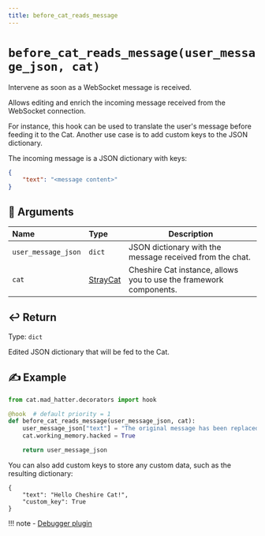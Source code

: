 ```yaml
---
title: before_cat_reads_message
---
```


# `before_cat_reads_message(user_message_json, cat)`

Intervene as soon as a WebSocket message is received.

Allows editing and enrich the incoming message received from the WebSocket connection.

For instance, this hook can be used to translate the user's message before feeding it to the Cat.
Another use case is to add custom keys to the JSON dictionary.

The incoming message is a JSON dictionary with keys:
```json
{
    "text": "<message content>"
}
```

## &#x1F4C4; Arguments

| Name                | Type                                                                    | Description                                                        |
|:--------------------|:------------------------------------------------------------------------|--------------------------------------------------------------------|
| `user_message_json` | `dict`                                                                  | JSON dictionary with the message received from the chat.           |
| `cat`               | [StrayCat](../../../framework/cat-components/cheshire_cat/stray_cat.md) | Cheshire Cat instance, allows you to use the framework components. |

## &#x21A9;&#xFE0F; Return

Type: `dict`

Edited JSON dictionary that will be fed to the Cat.

## &#x270D; Example

```python
from cat.mad_hatter.decorators import hook

@hook  # default priority = 1 
def before_cat_reads_message(user_message_json, cat):
    user_message_json["text"] = "The original message has been replaced"
    cat.working_memory.hacked = True

    return user_message_json
```

You can also add custom keys to store any custom data, such as the resulting dictionary:
```
{
    "text": "Hello Cheshire Cat!",
    "custom_key": True
}
```

!!! note
    - [Debugger plugin](https://github.com/sambarza/cc-vscode-debugpy)
